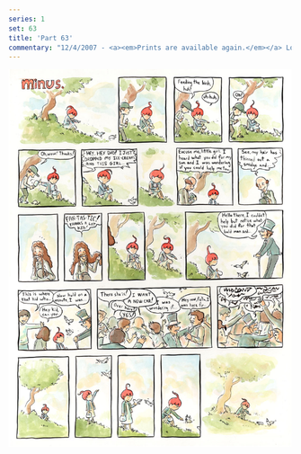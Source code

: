 ```yaml
---
series: 1
set: 63
title: 'Part 63'
commentary: "12/4/2007 - <a><em>Prints are available again.</em></a> Look, I made that text slightly larger than... this text. I got new scans of all of the strips in the 20s as well as strips 53 and 62. I also reuploaded them here so check them out, they should look slightly better now.  I'm going to be taking orders for the rest of the month, after that I'll maybe try to make them available more often maybe.<br><br> In other news, a new comic has joined Koala Wallop, the webcomic club for online comics which I am in. That comic is <a href=\"https://web.archive.org/web/20070627102352/http://riceboy.jho-tan.com/see/001.html\" target=\"_blank\">Rice Boy</a>. It is about a young apprentice at a sushi restaurant. Join him as he struggles to become a great chef, and marvel as he tries to figure out what kind of rice is used in the shop he works in! Will he realize that it is actually a mix of two very different kinds of rice!? No! Because the comic isn't about an apprentice sushi chef, but something else entirely. To find out what probably you should read it? See you again."
---
```


![](../../../../assets/minus/part-63/minus63.jpg)